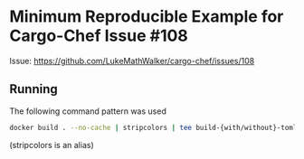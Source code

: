 # Minimum Reproducible Example for Cargo-Chef Issue #108

Issue: https://github.com/LukeMathWalker/cargo-chef/issues/108

## Running

The following command pattern was used

```bash
docker build . --no-cache | stripcolors | tee build-{with/without}-toml.log
```

(stripcolors is an alias)